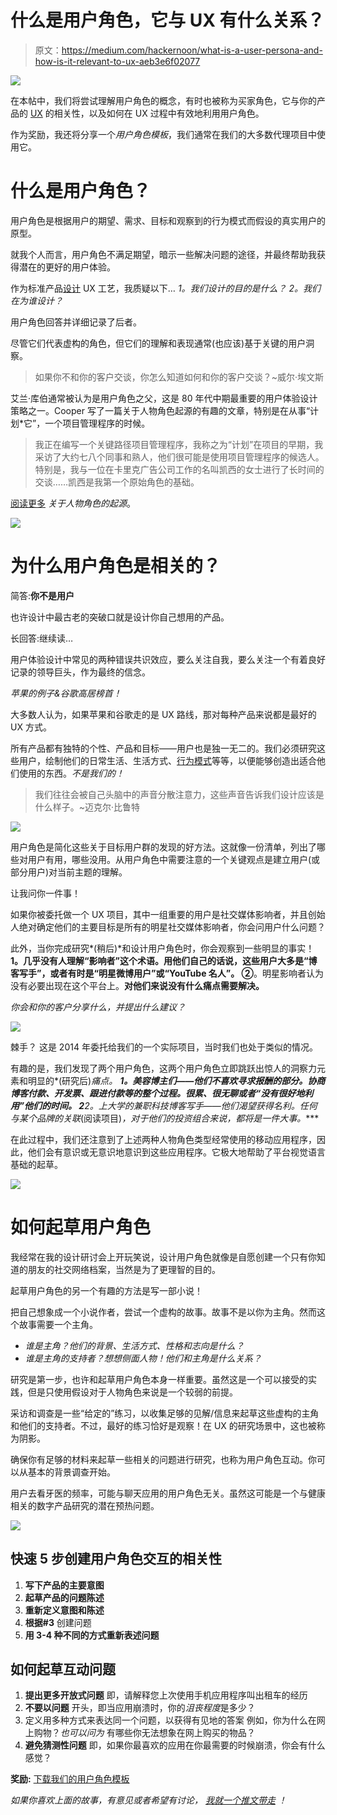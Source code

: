 # 什么是用户角色，它与 UX 有什么关系？

> 原文：<https://medium.com/hackernoon/what-is-a-user-persona-and-how-is-it-relevant-to-ux-aeb3e6f02077>

![](img/1fbb753472c1d635919bb8ddfe8aa709.png)

在本帖中，我们将尝试理解用户角色的概念，有时也被称为买家角色，它与你的产品的 [UX](https://hackernoon.com/tagged/ux) 的相关性，以及如何在 UX 过程中有效地利用用户角色。

作为奖励，我还将分享一个*用户角色模板*，我们通常在我们的大多数代理项目中使用它。

# 什么是用户角色？

用户角色是根据用户的期望、需求、目标和观察到的行为模式而假设的真实用户的原型。

就我个人而言，用户角色不满足期望，暗示一些解决问题的途径，并最终帮助我获得潜在的更好的用户体验。

作为标准产品[设计](https://hackernoon.com/tagged/design) UX 工艺，我质疑以下…
*1。我们设计的目的是什么？
2。我们在为谁设计？*

用户角色回答并详细记录了后者。

尽管它们代表虚构的角色，但它们的理解和表现通常(也应该)基于关键的用户洞察。

> 如果你不和你的客户交谈，你怎么知道如何和你的客户交谈？~威尔·埃文斯

艾兰·库伯通常被认为是用户角色之父，这是 80 年代中期最重要的用户体验设计策略之一。Cooper 写了一篇关于人物角色起源的有趣的文章，特别是在从事“计划*它”，一个项目管理程序的时候。

> 我正在编写一个关键路径项目管理程序，我称之为“计划”在项目的早期，我采访了大约七八个同事和熟人，他们很可能是使用项目管理程序的候选人。特别是，我与一位在卡里克广告公司工作的名叫凯西的女士进行了长时间的交谈……凯西是我第一个原始角色的基础。

[阅读更多](https://www.cooper.com/journal/2008/05/the_origin_of_personas) *关于人物角色的起源*。

![](img/9f806fce7fae98aba3af80c49ecc98c0.png)

# 为什么用户角色是相关的？

简答:**你不是用户**

也许设计中最古老的突破口就是设计你自己想用的产品。

长回答:继续读…

用户体验设计中常见的两种错误共识效应，要么关注自我，要么关注一个有着良好记录的领导巨头，作为最终的信念。

*苹果的例子&谷歌高居榜首！*

大多数人认为，如果苹果和谷歌走的是 UX 路线，那对每种产品来说都是最好的 UX 方式。

所有产品都有独特的个性、产品和目标——用户也是独一无二的。我们必须研究这些用户，绘制他们的日常生活、生活方式、[行为模式](https://hackernoon.com/the-psychology-of-rating-systems-3103e26fddd8)等等，以便能够创造出适合他们使用的东西。*不是我们的！*

> 我们往往会被自己头脑中的声音分散注意力，这些声音告诉我们设计应该是什么样子。~迈克尔·比鲁特

![](img/a17aec61f766a1948dafb5cc9879f87a.png)

用户角色是简化这些关于目标用户群的发现的好方法。这就像一份清单，列出了哪些对用户有用，哪些没用。从用户角色中需要注意的一个关键观点是建立用户(或部分用户)对当前主题的理解。

让我问你一件事！

如果你被委托做一个 UX 项目，其中一组重要的用户是社交媒体影响者，并且创始人绝对确定他们的主要目标是所有的明星社交媒体影响者，你会问用户什么问题？

此外，当你完成研究*(稍后)*和设计用户角色时，你会观察到一些明显的事实！
**1。几乎没有人理解“影响者”这个术语。用他们自己的话说，这些用户大多是“博客写手”，或者有时是“明星微博用户”或“YouTube 名人”。
②**。明星影响者认为没有必要出现在这个平台上。**对他们来说没有什么痛点需要解决。**

*你会和你的客户分享什么，并提出什么建议？*

![](img/9f806fce7fae98aba3af80c49ecc98c0.png)

棘手？
这是 2014 年委托给我们的一个实际项目，当时我们也处于类似的情况。

有趣的是，我们发现了两个用户角色，这两个用户角色立即跳跃出惊人的洞察力元素和明显的*(研究后)*痛点。
**1。美容博主们——他们不喜欢寻求报酬的部分。协商博客付款、开发票、跟进付款等的整个过程。很累、很无聊或者“没有很好地利用”他们的时间。
2**2。上大学的兼职科技博客写手——他们渴望获得名利。任何与某个品牌的关联*(阅读项目)*，对于他们的投资组合来说，都将是一件大事。****

在此过程中，我们还注意到了上述两种人物角色类型经常使用的移动应用程序，因此，他们会有意识或无意识地意识到这些应用程序。它极大地帮助了平台视觉语言基础的起草。

![](img/df6e9e68b2481a70ba268f3c1c20b63e.png)

# 如何起草用户角色

我经常在我的设计研讨会上开玩笑说，设计用户角色就像是自愿创建一个只有你知道的朋友的社交网络档案，当然是为了更理智的目的。

起草用户角色的另一个有趣的方法是写一部小说！

把自己想象成一个小说作者，尝试一个虚构的故事。故事不是以你为主角。然而这个故事需要一个主角。

*   *谁是主角？他们的背景、生活方式、性格和志向是什么？*
*   *谁是主角的支持者？想想侧面人物！他们和主角是什么关系？*

研究是第一步，也许和起草用户角色本身一样重要。虽然这是一个可以接受的实践，但是只使用假设对于人物角色来说是一个较弱的前提。

采访和调查是一些“给定的”练习，以收集足够的见解/信息来起草这些虚构的主角和他们的支持者。不过，最好的练习恰好是观察！在 UX 的研究场景中，这也被称为阴影。

确保你有足够的材料来起草一些相关的问题进行研究，也称为用户角色互动。你可以从基本的背景调查开始。

用户去看牙医的频率，可能与聊天应用的用户角色无关。虽然这可能是一个与健康相关的数字产品研究的潜在预热问题。

![](img/9f806fce7fae98aba3af80c49ecc98c0.png)

## 快速 5 步创建用户角色交互的相关性

1.  **写下产品的主要意图**
2.  **起草产品的问题陈述**
3.  **重新定义意图和陈述**
4.  **根据#3** 创建问题
5.  **用 3-4 种不同的方式重新表述问题**

## 如何起草互动问题

1.  **提出更多开放式问题**
    即，请解释您上次使用手机应用程序叫出租车的经历
2.  **不要以问题**
    开头，即当应用崩溃时，你的*沮丧程度*是多少？
3.  定义用多种方式来表达同一个问题，以获得有见地的答案
    例如，你为什么在网上购物？*也可以问为* 有哪些你无法想象在网上购买的物品？
4.  **避免猜测性问题**
    即，如果你最喜欢的应用在你最需要的时候崩溃，你会有什么感觉？

**奖励:** [下载我们的用户角色模板](http://sparklin.com/resources/user-persona)

*如果你喜欢上面的故事，有意见或者希望有讨论，* [*我就一个推文带走*](https://twitter.com/SparklinGuy) *！*